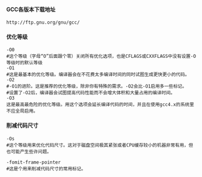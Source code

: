 #### GCC各版本下载地址
```
http://ftp.gnu.org/gnu/gcc/
```

#### 优化等级
```
-O0
#这个等级（字母“O”后面跟个零）关闭所有优化选项，也是CFLAGS或CXXFLAGS中没有设置-O等级时的默认等级
-O1
#这是最基本的优化等级。编译器会在不花费太多编译时间的同时试图生成更快更小的代码。
-O2
#-O1的进阶。这是推荐的优化等级，除非你有特殊的需求。-O2会比-O1启用多一些标记。
#设置了-O2后，编译器会试图提高代码性能而不会增大体积和大量占用的编译时间。
-O3
这是最高最危险的优化等级。用这个选项会延长编译代码的时间，并且在使用gcc4.x的系统里不应全局启用。
```

#### 削减代码尺寸
```
-Os
#这个等级用来优化代码尺寸。这对于磁盘空间极其紧张或者CPU缓存较小的机器非常有用，但也可能产生些许问题。
```

```
-fomit-frame-pointer
#这是个用来削减代码尺寸的常用标记。
```
